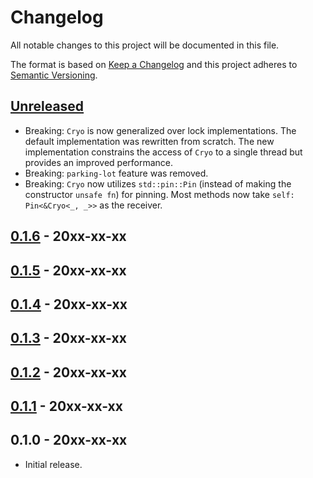 # Changelog

All notable changes to this project will be documented in this file.

The format is based on [Keep a Changelog](http://keepachangelog.com/en/1.0.0/)
and this project adheres to [Semantic Versioning](http://semver.org/spec/v2.0.0.html).

## [Unreleased]

- Breaking: `Cryo` is now generalized over lock implementations. The default implementation was rewritten from scratch. The new implementation constrains the access of `Cryo` to a single thread but provides an improved performance.
- Breaking: `parking-lot` feature was removed.
- Breaking: `Cryo` now utilizes `std::pin::Pin` (instead of making the constructor `unsafe fn`) for pinning. Most methods now take `self: Pin<&Cryo<_, _>>` as the receiver.

## [0.1.6] - 20xx-xx-xx
## [0.1.5] - 20xx-xx-xx
## [0.1.4] - 20xx-xx-xx
## [0.1.3] - 20xx-xx-xx
## [0.1.2] - 20xx-xx-xx
## [0.1.1] - 20xx-xx-xx
## 0.1.0 - 20xx-xx-xx

- Initial release.

[Unreleased]: https://github.com/yvt/cryo/compare/0.1.6...HEAD
[0.1.6]: https://github.com/yvt/cryo/compare/0.1.5...0.1.6
[0.1.5]: https://github.com/yvt/cryo/compare/0.1.4...0.1.5
[0.1.4]: https://github.com/yvt/cryo/compare/0.1.3...0.1.4
[0.1.3]: https://github.com/yvt/cryo/compare/0.1.2...0.1.3
[0.1.2]: https://github.com/yvt/cryo/compare/0.1.1...0.1.2
[0.1.1]: https://github.com/yvt/cryo/compare/0.1.0...0.1.1
